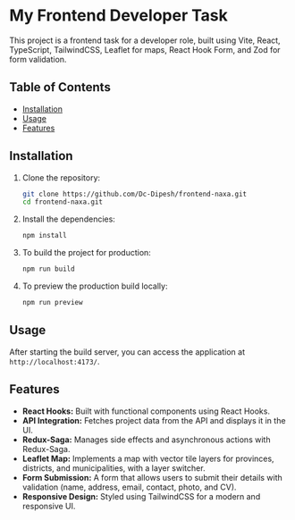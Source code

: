 # My Frontend Developer Task

This project is a frontend task for a developer role, built using Vite, React, TypeScript, TailwindCSS, Leaflet for maps, React Hook Form, and Zod for form validation.

## Table of Contents

- [Installation](#installation)
- [Usage](#usage)
- [Features](#features)


## Installation

1. Clone the repository:

    ```bash
    git clone https://github.com/Dc-Dipesh/frontend-naxa.git
    cd frontend-naxa.git
    ```

2. Install the dependencies:

    ```bash
    npm install
    ```

3. To build the project for production:

    ```bash
    npm run build
    ```

4. To preview the production build locally:

    ```bash
    npm run preview
    ```

## Usage

After starting the build server, you can access the application at `http://localhost:4173/`.

## Features

- **React Hooks:** Built with functional components using React Hooks.
- **API Integration:** Fetches project data from the API and displays it in the UI.
- **Redux-Saga:** Manages side effects and asynchronous actions with Redux-Saga.
- **Leaflet Map:** Implements a map with vector tile layers for provinces, districts, and municipalities, with a layer switcher.
- **Form Submission:** A form that allows users to submit their details with validation (name, address, email, contact, photo, and CV).
- **Responsive Design:** Styled using TailwindCSS for a modern and responsive UI.
